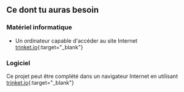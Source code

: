 ## Ce dont tu auras besoin

### Matériel informatique

+ Un ordinateur capable d'accéder au site Internet [trinket.io](https://trinket.io){:target="_blank"}

### Logiciel

Ce projet peut être complété dans un navigateur Internet en utilisant [trinket.io](https://trinket.io){:target="_blank"}
